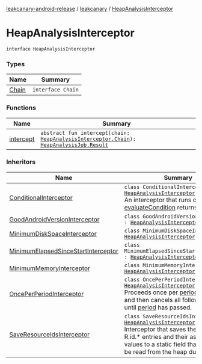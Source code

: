[leakcanary-android-release](../../index.md) / [leakcanary](../index.md) / [HeapAnalysisInterceptor](./index.md)

# HeapAnalysisInterceptor

`interface HeapAnalysisInterceptor`

### Types

| Name | Summary |
|---|---|
| [Chain](-chain/index.md) | `interface Chain` |

### Functions

| Name | Summary |
|---|---|
| [intercept](intercept.md) | `abstract fun intercept(chain: `[`HeapAnalysisInterceptor.Chain`](-chain/index.md)`): `[`HeapAnalysisJob.Result`](../-heap-analysis-job/-result/index.md) |

### Inheritors

| Name | Summary |
|---|---|
| [ConditionalInterceptor](../-conditional-interceptor/index.md) | `class ConditionalInterceptor : `[`HeapAnalysisInterceptor`](./index.md)<br>An interceptor that runs only when [evaluateCondition](#) returns true. |
| [GoodAndroidVersionInterceptor](../-good-android-version-interceptor/index.md) | `class GoodAndroidVersionInterceptor : `[`HeapAnalysisInterceptor`](./index.md) |
| [MinimumDiskSpaceInterceptor](../-minimum-disk-space-interceptor/index.md) | `class MinimumDiskSpaceInterceptor : `[`HeapAnalysisInterceptor`](./index.md) |
| [MinimumElapsedSinceStartInterceptor](../-minimum-elapsed-since-start-interceptor/index.md) | `class MinimumElapsedSinceStartInterceptor : `[`HeapAnalysisInterceptor`](./index.md) |
| [MinimumMemoryInterceptor](../-minimum-memory-interceptor/index.md) | `class MinimumMemoryInterceptor : `[`HeapAnalysisInterceptor`](./index.md) |
| [OncePerPeriodInterceptor](../-once-per-period-interceptor/index.md) | `class OncePerPeriodInterceptor : `[`HeapAnalysisInterceptor`](./index.md)<br>Proceeds once per [period](#) (of time) and then cancels all follow up jobs until [period](#) has passed. |
| [SaveResourceIdsInterceptor](../-save-resource-ids-interceptor/index.md) | `class SaveResourceIdsInterceptor : `[`HeapAnalysisInterceptor`](./index.md)<br>Interceptor that saves the names of R.id.* entries and their associated int values to a static field that can then be read from the heap dump. |
